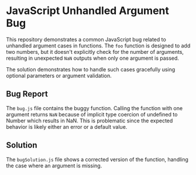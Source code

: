 # JavaScript Unhandled Argument Bug

This repository demonstrates a common JavaScript bug related to unhandled argument cases in functions.  The `foo` function is designed to add two numbers, but it doesn't explicitly check for the number of arguments, resulting in unexpected `NaN` outputs when only one argument is passed.

The solution demonstrates how to handle such cases gracefully using optional parameters or argument validation.

## Bug Report

The `bug.js` file contains the buggy function.  Calling the function with one argument returns `NaN` because of implicit type coercion of undefined to Number which results in NaN. This is problematic since the expected behavior is likely either an error or a default value.

## Solution

The `bugSolution.js` file shows a corrected version of the function, handling the case where an argument is missing.